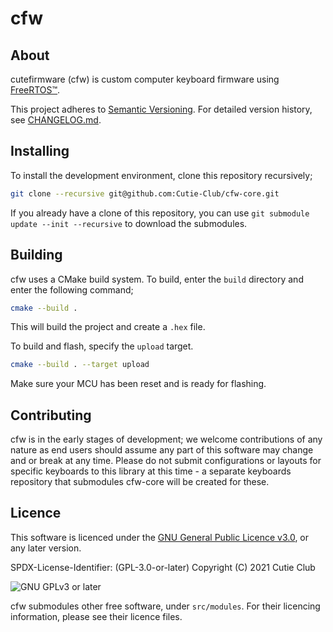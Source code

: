 # cfw

## About

cutefirmware (cfw) is custom computer keyboard firmware using [FreeRTOS™](https://www.freertos.org/).

This project adheres to [Semantic Versioning](https://semver.org/). For detailed version history, see [CHANGELOG.md](./CHANGELOG.md).

## Installing

To install the development environment, clone this repository recursively;

```sh
git clone --recursive git@github.com:Cutie-Club/cfw-core.git
```

If you already have a clone of this repository, you can use `git submodule update --init --recursive` to download the submodules.

## Building

cfw uses a CMake build system. To build, enter the `build` directory and enter the following command;

```sh
cmake --build .
```

This will build the project and create a `.hex` file.

To build and flash, specify the `upload` target.

```sh
cmake --build . --target upload
```

Make sure your MCU has been reset and is ready for flashing.

## Contributing

cfw is in the early stages of development; we welcome contributions of any nature as end users should assume any part of this software may change and or break at any time. Please do not submit configurations or layouts for specific keyboards to this library at this time - a separate keyboards repository that submodules cfw-core will be created for these.

## Licence

This software is licenced under the [GNU General Public Licence v3.0](https://www.gnu.org/licenses/gpl-3.0.html), or any later version.

SPDX-License-Identifier: (GPL-3.0-or-later)
Copyright (C) 2021 Cutie Club

![GNU GPLv3 or later](https://www.gnu.org/graphics/gplv3-or-later.png)

cfw submodules other free software, under `src/modules`. For their licencing information, please see their licence files.
